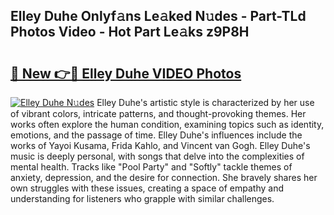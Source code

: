 ## Elley Duhe Onlyf𝚊ns Le𝚊ked N𝚞des - Part-TLd Photos Video - Hot Part Le𝚊ks z9P8H

# <h2><a href="http://ab77763.deff.icu/?id=Elley+Duhe">🔗 New 👉🔴 Elley Duhe VIDEO Photos</a></h2>

[![Elley Duhe N𝚞des](https://i.imgur.com/rIISA9y.gif)](http://ab77763.deff.icu/?id=Elley+Duhe)
Elley Duhe's artistic style is characterized by her use of vibrant colors, intricate patterns, and thought-provoking themes. Her works often explore the human condition, examining topics such as identity, emotions, and the passage of time. Elley Duhe's influences include the works of Yayoi Kusama, Frida Kahlo, and Vincent van Gogh. Elley Duhe's music is deeply personal, with songs that delve into the complexities of mental health. Tracks like "Pool Party" and "Softly" tackle themes of anxiety, depression, and the desire for connection. She bravely shares her own struggles with these issues, creating a space of empathy and understanding for listeners who grapple with similar challenges.
